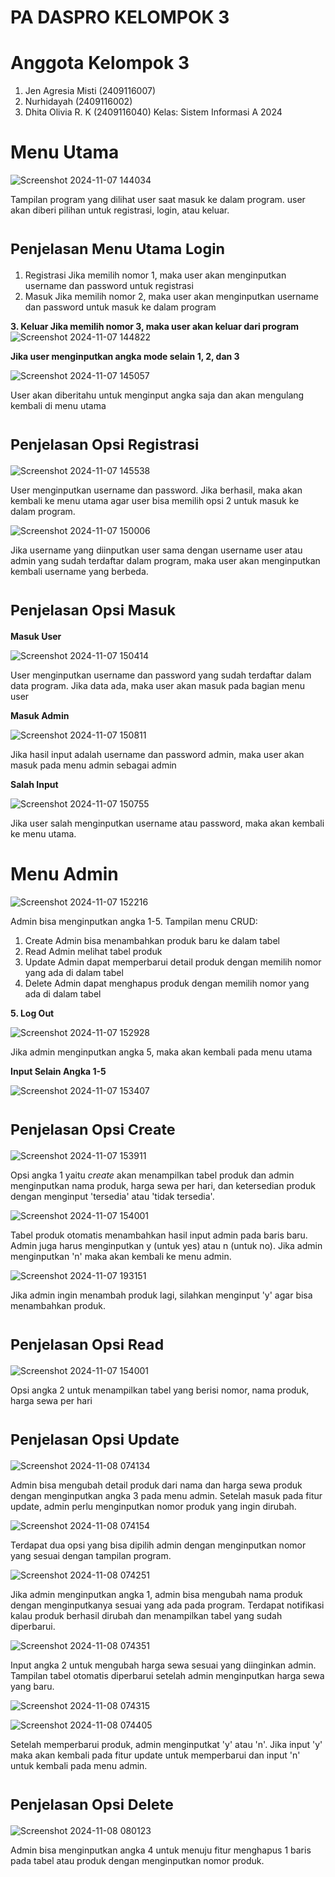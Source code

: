 # PA DASPRO KELOMPOK 3

# Anggota Kelompok 3
1. Jen Agresia Misti (2409116007)
2. Nurhidayah (2409116002)
3. Dhita Olivia R. K (2409116040)
Kelas: Sistem Informasi A 2024

# Menu Utama

![Screenshot 2024-11-07 144034](https://github.com/user-attachments/assets/2b78250b-e53f-4c32-ab2c-2ab8456d2d92)

Tampilan program yang dilihat user saat masuk ke dalam program. user akan diberi pilihan untuk registrasi, login, atau keluar.

# <sub>Penjelasan Menu Utama Login</sub>
1. Registrasi
   Jika memilih nomor 1, maka user akan menginputkan username dan password untuk registrasi
2. Masuk
   Jika memilih nomor 2, maka user akan menginputkan username dan password untuk masuk ke dalam program

**3. Keluar
   Jika memilih nomor 3, maka user akan keluar dari program**
   ![Screenshot 2024-11-07 144822](https://github.com/user-attachments/assets/e94b08e6-a96f-4195-ab5c-385b437d9256)

**Jika user menginputkan angka mode selain 1, 2, dan 3**
   
![Screenshot 2024-11-07 145057](https://github.com/user-attachments/assets/1d0a9b22-e50b-448a-858f-995ca7dd4628)

User akan diberitahu untuk menginput angka saja dan akan mengulang kembali di menu utama

# <sub>Penjelasan Opsi Registrasi</sub>

![Screenshot 2024-11-07 145538](https://github.com/user-attachments/assets/1a4f2e36-129c-4f72-994c-f019e60244e0)

User menginputkan username dan password. Jika berhasil, maka akan kembali ke menu utama agar user bisa memilih opsi 2 untuk masuk ke dalam program.

![Screenshot 2024-11-07 150006](https://github.com/user-attachments/assets/59a54882-5ae4-4a17-a173-255e1281c402)

Jika username yang diinputkan user sama dengan username user atau admin yang sudah terdaftar dalam program, maka user akan menginputkan kembali username yang berbeda.

# <sub>Penjelasan Opsi Masuk</sub>

**Masuk User**

![Screenshot 2024-11-07 150414](https://github.com/user-attachments/assets/5046d26a-f4a1-41d4-9c80-1038e13e4aa7)

User menginputkan username dan password yang sudah terdaftar dalam data program. Jika data ada, maka user akan masuk pada bagian menu user

**Masuk Admin**

![Screenshot 2024-11-07 150811](https://github.com/user-attachments/assets/a07b66be-c49f-4f1e-811d-f5eec3e2dc9b)

Jika hasil input adalah username dan password admin, maka user akan masuk pada menu admin sebagai admin

**Salah Input**

![Screenshot 2024-11-07 150755](https://github.com/user-attachments/assets/7a072ca1-e0da-4267-8e01-53180dd28b78)

Jika user salah menginputkan username atau password, maka akan kembali ke menu utama.

# Menu Admin

![Screenshot 2024-11-07 152216](https://github.com/user-attachments/assets/2ee59e5b-0832-428c-8186-33e6260ed988)

Admin bisa menginputkan angka 1-5.
Tampilan menu CRUD:
1. Create
   Admin bisa menambahkan produk baru ke dalam tabel
2. Read
   Admin melihat tabel produk
3. Update
   Admin dapat memperbarui detail produk dengan memilih nomor yang ada di dalam tabel
4. Delete
   Admin dapat menghapus produk dengan memilih nomor yang ada di dalam tabel
   
**5. Log Out**

![Screenshot 2024-11-07 152928](https://github.com/user-attachments/assets/3346968e-b8a3-4523-9ad6-e56e05607a07)

Jika admin menginputkan angka 5, maka akan kembali pada menu utama

**Input Selain Angka 1-5**

![Screenshot 2024-11-07 153407](https://github.com/user-attachments/assets/3a109593-79fb-4002-ae4c-09ce7f515e01)

# <sub>Penjelasan Opsi Create</sub>

![Screenshot 2024-11-07 153911](https://github.com/user-attachments/assets/25be5793-75e7-4b31-804d-6fc562c98c84)

Opsi angka 1 yaitu _create_ akan menampilkan tabel produk dan admin menginputkan nama produk, harga sewa per hari, dan ketersedian produk dengan menginput 'tersedia' atau 'tidak tersedia'.

![Screenshot 2024-11-07 154001](https://github.com/user-attachments/assets/73b74cac-4548-488b-8b9f-229c42b5b669)

Tabel produk otomatis menambahkan hasil input admin pada baris baru. Admin juga harus menginputkan y (untuk yes) atau n (untuk no). Jika admin menginputkan 'n' maka akan kembali ke menu admin.

![Screenshot 2024-11-07 193151](https://github.com/user-attachments/assets/55bc0af9-8202-4a34-975b-77ff29fcdd79)

Jika admin ingin menambah produk lagi, silahkan menginput 'y' agar bisa menambahkan produk.

# <sub>Penjelasan Opsi Read</sub>

![Screenshot 2024-11-07 154001](https://github.com/user-attachments/assets/a1b4e053-c75f-4d5a-b630-7c5c53a03814)

Opsi angka 2 untuk menampilkan tabel yang berisi nomor, nama produk, harga sewa per hari

# <sub>Penjelasan Opsi Update</sub>

![Screenshot 2024-11-08 074134](https://github.com/user-attachments/assets/37babd92-0143-4dc7-b97b-e225b86a62ca)

Admin bisa mengubah detail produk dari nama dan harga sewa produk dengan menginputkan angka 3 pada menu admin. Setelah masuk pada fitur update, admin perlu menginputkan nomor produk yang ingin dirubah.

![Screenshot 2024-11-08 074154](https://github.com/user-attachments/assets/8fcda353-ba25-42dc-8418-9108a4f4b0e0)

Terdapat dua opsi yang bisa dipilih admin dengan menginputkan nomor yang sesuai dengan tampilan program.

![Screenshot 2024-11-08 074251](https://github.com/user-attachments/assets/bcc315e3-8a19-435b-ac9a-ab8aa485bc41)

Jika admin menginputkan angka 1, admin bisa mengubah nama produk dengan menginputkanya sesuai yang ada pada program. Terdapat notifikasi kalau produk berhasil dirubah dan menampilkan tabel yang sudah diperbarui.

![Screenshot 2024-11-08 074351](https://github.com/user-attachments/assets/4ba797e6-4388-484f-8fb9-506389d99e47)

Input angka 2 untuk mengubah harga sewa sesuai yang diinginkan admin. Tampilan tabel otomatis diperbarui setelah admin menginputkan harga sewa yang baru.

![Screenshot 2024-11-08 074315](https://github.com/user-attachments/assets/2476f3bf-1340-4b04-83b3-b83b64d6308e)

![Screenshot 2024-11-08 074405](https://github.com/user-attachments/assets/164b8d36-af38-4ef0-8534-70bc75294138)

Setelah memperbarui produk, admin menginputkat 'y' atau 'n'. Jika input 'y' maka akan kembali pada fitur update untuk memperbarui dan input 'n' untuk kembali pada menu admin.

# <sub>Penjelasan Opsi Delete</sub>

![Screenshot 2024-11-08 080123](https://github.com/user-attachments/assets/61cc439a-ff64-4c06-9e40-61f50fb21dee)

Admin bisa menginputkan angka 4 untuk menuju fitur menghapus 1 baris pada tabel atau produk dengan menginputkan nomor produk.


